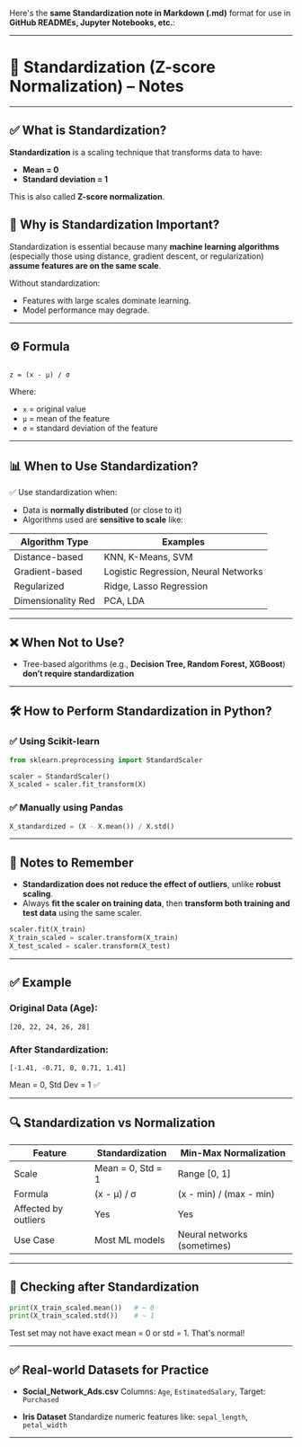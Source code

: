 Here's the **same Standardization note in Markdown (.md)** format for use in **GitHub READMEs, Jupyter Notebooks, etc.**:

---


# 📘 Standardization (Z-score Normalization) – Notes

---

## ✅ What is Standardization?

**Standardization** is a scaling technique that transforms data to have:

- **Mean = 0**
- **Standard deviation = 1**

This is also called **Z-score normalization**.



## 📌 Why is Standardization Important?

Standardization is essential because many **machine learning algorithms** (especially those using distance, gradient descent, or regularization) **assume features are on the same scale**.

Without standardization:
- Features with large scales dominate learning.
- Model performance may degrade.

---

## ⚙️ Formula

```

z = (x - μ) / σ

````

Where:
- `x` = original value  
- `μ` = mean of the feature  
- `σ` = standard deviation of the feature

---

## 📊 When to Use Standardization?

✅ Use standardization when:
- Data is **normally distributed** (or close to it)
- Algorithms used are **sensitive to scale** like:

| Algorithm Type    | Examples                             |
|-------------------|--------------------------------------|
| Distance-based     | KNN, K-Means, SVM                    |
| Gradient-based     | Logistic Regression, Neural Networks |
| Regularized        | Ridge, Lasso Regression              |
| Dimensionality Red | PCA, LDA                             |

---

## ❌ When Not to Use?

- Tree-based algorithms (e.g., **Decision Tree, Random Forest, XGBoost**) **don’t require standardization**

---

## 🛠️ How to Perform Standardization in Python?

### ✅ Using Scikit-learn

```python
from sklearn.preprocessing import StandardScaler

scaler = StandardScaler()
X_scaled = scaler.fit_transform(X)
````

### ✅ Manually using Pandas

```python
X_standardized = (X - X.mean()) / X.std()
```

---

## 🧠 Notes to Remember

* **Standardization does not reduce the effect of outliers**, unlike **robust scaling**.
* Always **fit the scaler on training data**, then **transform both training and test data** using the same scaler.

```python
scaler.fit(X_train)
X_train_scaled = scaler.transform(X_train)
X_test_scaled = scaler.transform(X_test)
```

---

## ✅ Example

### Original Data (Age):

```
[20, 22, 24, 26, 28]
```

### After Standardization:

```
[-1.41, -0.71, 0, 0.71, 1.41]
```

Mean = 0, Std Dev = 1 ✅

---

## 🔍 Standardization vs Normalization

| Feature              | Standardization   | Min-Max Normalization       |
| -------------------- | ----------------- | --------------------------- |
| Scale                | Mean = 0, Std = 1 | Range \[0, 1]               |
| Formula              | (x - μ) / σ       | (x - min) / (max - min)     |
| Affected by outliers | Yes               | Yes                         |
| Use Case             | Most ML models    | Neural networks (sometimes) |

---

## 🧪 Checking after Standardization

```python
print(X_train_scaled.mean())   # ~ 0
print(X_train_scaled.std())    # ~ 1
```

Test set may not have exact mean = 0 or std = 1. That's normal!

---

## ✅ Real-world Datasets for Practice

* **Social\_Network\_Ads.csv**
  Columns: `Age`, `EstimatedSalary`, Target: `Purchased`

* **Iris Dataset**
  Standardize numeric features like: `sepal_length`, `petal_width`

---

```


